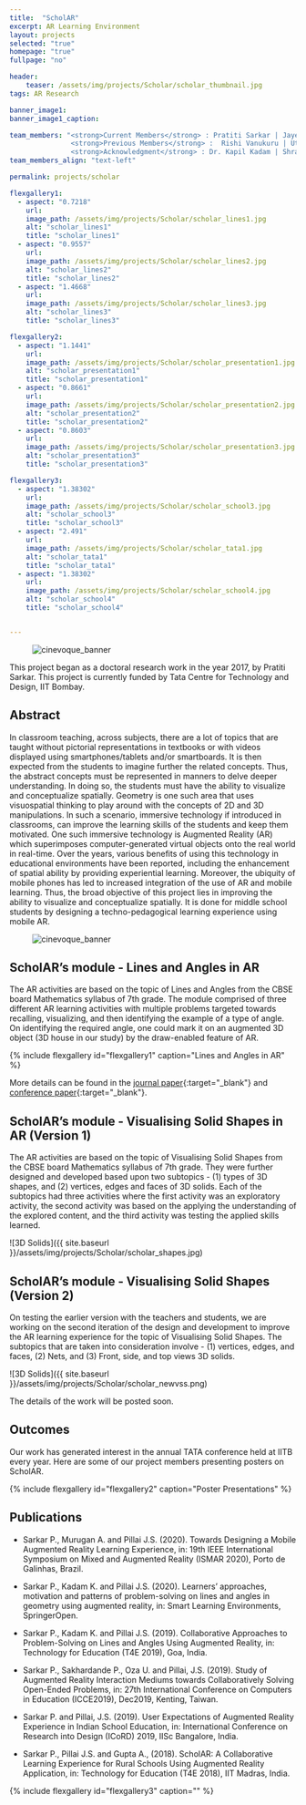 ```yaml
---
title:  "ScholAR"
excerpt: AR Learning Environment
layout: projects
selected: "true"
homepage: "true"
fullpage: "no"

header:
    teaser: /assets/img/projects/Scholar/scholar_thumbnail.jpg
tags: AR Research

banner_image1: 
banner_image1_caption:

team_members: "<strong>Current Members</strong> : Pratiti Sarkar | Jayesh Pillai | Amarnath Murugan | Amal Dev | Rajandeep Singh <br> 
               <strong>Previous Members</strong> :  Rishi Vanukuru | Utsav Oza | Prabodh Sakhardande | Ankita Gupta <br>
               <strong>Acknowledgment</strong> : Dr. Kapil Kadam | Shraddha Dhodi | Suraj Kendre | Madhuri S. | Angela Simon | Jonathon Mathew"
team_members_align: "text-left"

permalink: projects/scholar

flexgallery1:
  - aspect: "0.7218"
    url:
    image_path: /assets/img/projects/Scholar/scholar_lines1.jpg
    alt: "scholar_lines1"
    title: "scholar_lines1"
  - aspect: "0.9557"
    url:
    image_path: /assets/img/projects/Scholar/scholar_lines2.jpg
    alt: "scholar_lines2"
    title: "scholar_lines2"
  - aspect: "1.4668"
    url:
    image_path: /assets/img/projects/Scholar/scholar_lines3.jpg
    alt: "scholar_lines3"
    title: "scholar_lines3"

flexgallery2:
  - aspect: "1.1441"
    url:
    image_path: /assets/img/projects/Scholar/scholar_presentation1.jpg
    alt: "scholar_presentation1"
    title: "scholar_presentation1"
  - aspect: "0.8661"
    url:
    image_path: /assets/img/projects/Scholar/scholar_presentation2.jpg
    alt: "scholar_presentation2"
    title: "scholar_presentation2"
  - aspect: "0.8603"
    url:
    image_path: /assets/img/projects/Scholar/scholar_presentation3.jpg
    alt: "scholar_presentation3"
    title: "scholar_presentation3"

flexgallery3:
  - aspect: "1.38302"
    url:
    image_path: /assets/img/projects/Scholar/scholar_school3.jpg
    alt: "scholar_school3"
    title: "scholar_school3"
  - aspect: "2.491"
    url:
    image_path: /assets/img/projects/Scholar/scholar_tata1.jpg
    alt: "scholar_tata1"
    title: "scholar_tata1"
  - aspect: "1.38302"
    url:
    image_path: /assets/img/projects/Scholar/scholar_school4.jpg
    alt: "scholar_school4"
    title: "scholar_school4"


---
```


<figure class="align-center" style="width:100%;">
  <img src="{{ site.url }}{{ site.baseurl }}/assets/img/projects/Scholar/scholar_school2.jpg" alt="cinevoque_banner">
</figure> 


This project began as a doctoral research work in the year 2017, by Pratiti Sarkar. This project is currently funded by Tata Centre for Technology and Design, IIT Bombay. 

## Abstract

In classroom teaching, across subjects, there are a lot of topics that are taught without pictorial representations in textbooks or with videos displayed using smartphones/tablets and/or smartboards. It is then expected from the students to imagine further the related concepts. Thus, the abstract concepts must be represented in manners to delve deeper understanding. In doing so, the students must have the ability to visualize and conceptualize spatially. Geometry is one such area that uses visuospatial thinking to play around with the concepts of 2D and 3D manipulations. In such a scenario, immersive technology if introduced in classrooms, can improve the learning skills of the students and keep them motivated. One such immersive technology is Augmented Reality (AR) which superimposes computer-generated virtual objects onto the real world in real-time. Over the years, various benefits of using this technology in educational environments have been reported, including the enhancement of spatial ability by providing experiential learning. Moreover, the ubiquity of mobile phones has led to increased integration of the use of AR and mobile learning. Thus, the broad objective of this project lies in improving the ability to visualize and conceptualize spatially. It is done for middle school students by designing a techno-pedagogical learning experience using mobile AR.

<figure class="align-center" style="width:100%;">
  <img src="{{ site.url }}{{ site.baseurl }}/assets/img/projects/Scholar/scholar_school1.jpg" alt="cinevoque_banner">
</figure> 

## ScholAR’s module - Lines and Angles in AR

The AR activities are based on the topic of Lines and Angles from the CBSE board Mathematics syllabus of 7th grade. The module comprised of three different AR learning activities with multiple problems targeted towards recalling, visualizing, and then identifying the example of a type of angle. On identifying the required angle, one could mark it on an augmented 3D object (3D house in our study) by the draw-enabled feature of AR.

{% include flexgallery id="flexgallery1" caption="Lines and Angles in AR" %}

More details can be found in the [journal paper](https://rdcu.be/b53sU){:target="_blank"} and [conference paper](https://ieeexplore.ieee.org/abstract/document/8983716){:target="_blank"}.

## ScholAR’s module - Visualising Solid Shapes in AR (Version 1)

The AR activities are based on the topic of Visualising Solid Shapes from the CBSE board Mathematics syllabus of 7th grade. They were further designed and developed based upon two subtopics - (1) types of 3D shapes, and (2) vertices, edges and faces of 3D solids. Each of the subtopics had three activities where the first activity was an exploratory activity, the second activity was based on the applying the understanding of the explored content, and the third activity was testing the applied skills learned.

![3D Solids]({{ site.baseurl }}/assets/img/projects/Scholar/scholar_shapes.jpg)

## ScholAR’s module - Visualising Solid Shapes (Version 2)

On testing the earlier version with the teachers and students, we are working on the second iteration of the design and development to improve the AR learning experience for the topic of Visualising Solid Shapes. The subtopics that are taken into consideration involve - (1) vertices, edges, and faces, (2) Nets, and (3) Front, side, and top views 3D solids. 

![3D Solids]({{ site.baseurl }}/assets/img/projects/Scholar/scholar_newvss.png)

The details of the work will be posted soon.

## Outcomes

Our work has generated interest in the annual TATA conference held at IITB every year. Here are some of our project members presenting posters on ScholAR.

{% include flexgallery id="flexgallery2" caption="Poster Presentations" %}


## Publications

- Sarkar P., Murugan A. and Pillai J.S. (2020). Towards Designing a Mobile Augmented Reality Learning Experience, in: 19th IEEE International Symposium on Mixed and Augmented Reality (ISMAR 2020), Porto de Galinhas, Brazil.

- Sarkar P., Kadam K. and Pillai J.S. (2020). Learners’ approaches, motivation and patterns of problem-solving on lines and angles in geometry using augmented reality, in: Smart Learning Environments, SpringerOpen.

- Sarkar P., Kadam K. and Pillai J.S. (2019). Collaborative Approaches to Problem-Solving on Lines and Angles Using Augmented Reality, in: Technology for Education (T4E 2019), Goa, India.

- Sarkar P., Sakhardande P., Oza U. and Pillai, J.S. (2019). Study of Augmented Reality Interaction Mediums towards Collaboratively Solving Open-Ended Problems, in: 27th International Conference on Computers in Education (ICCE2019), Dec2019, Kenting, Taiwan.

- Sarkar P. and Pillai, J.S. (2019). User Expectations of Augmented Reality Experience in Indian School Education, in: International Conference on Research into Design (ICoRD) 2019, IISc Bangalore, India.

- Sarkar P., Pillai J.S. and Gupta A., (2018). ScholAR: A Collaborative Learning Experience for Rural Schools Using Augmented Reality Application, in: Technology for Education (T4E 2018), IIT Madras, India.


{% include flexgallery id="flexgallery3" caption="" %}

